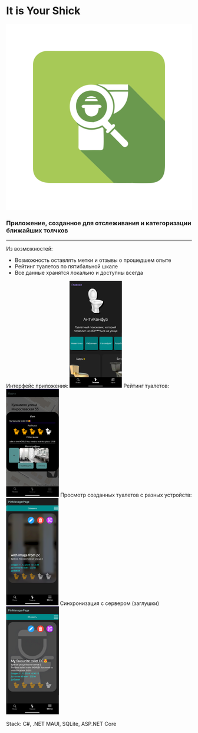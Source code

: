 
# It is Your Shick

![logo](MFASeekerApp/Images/logo.png)

### Приложение, созданное для отслеживания и категоризации ближайших толчков
---
Из возможностей:

* Возможность оставлять метки и отзывы о прошедшем опыте
* Рейтинг туалетов по пятибальной шкале
* Все данные хранятся локально и доступны всегда

Интерфейс приложения:
![preview](MFASeekerApp/Images/preview.png)
Рейтинг туалетов:
![rating](MFASeekerApp/Images/rating.png)
Просмотр созданных туалетов с разных устройств:
![withimg](MFASeekerApp/Images/withimg.png)
Синхронизация с сервером (заглушки)
![withoutimg](MFASeekerApp/Images/withoutimage.png)

Stack: C#, .NET MAUI, SQLite, ASP.NET Core


